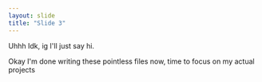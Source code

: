 ```yaml
---
layout: slide
title: "Slide 3"
---
```

Uhhh Idk, ig I'll just say hi.

Okay I'm done writing these pointless files now, time to focus on my actual projects